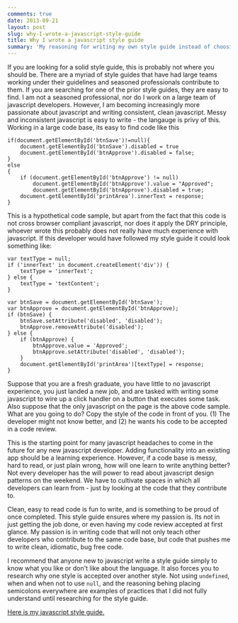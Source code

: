 ```yaml
---
comments: true
date: 2013-09-21
layout: post
slug: why-I-wrote-a-javascript-style-guide
title: Why I wrote a javascript style guide
summary: 'My reasoning for writing my own style guide instead of choosing to use one of the many excellent style guides that already exist.'
---
```


If you are looking for a solid style guide, this is probably not where you should be. There are a myriad of style guides that have had large teams working under their guidelines and seasoned professionals contribute to them. If you are searching for one of the prior style guides, they are easy to find. I am not a seasoned professional, nor do I work on a large team of javascript developers. However, I am becoming increasingly more passionate about javascript and writing consistent, clean javascript. Messy and inconsistent javascript is easy to write - the langauge is privy of this. Working in a large code base, its easy to find code like this

	if(document.getElementById('btnSave')!=null){
    	document.getElementById('btnSave').disabled = true
        document.getElementById('btnApprove').disabled = false;
    }
    else 
    {
    	if (document.getElementById('btnApprove') != null)
        	document.getElementById('btnApprove').value = "Approved";
            document.getElementById('btnApprove').disabled = true;
    	document.getElementById('printArea').innerText = response;
    }

This is a hypothetical code sample, but apart from the fact that this code is not cross browser compliant javascript, nor does it apply the DRY principle, whoever wrote this probably does not really have much experience with javascript. If this developer would have followed my style guide it could look something like:

    var textType = null;
    if ('innerText' in document.createElement('div')) {
    	textType = 'innerText';
    } else {
    	textType = 'textContent';
    }
    
    var btnSave = document.getElementById('btnSave');
    var btnApprove = document.getElementById('btnApprove);
    if (btnSave) {
    	btnSave.setAttribute('disabled', 'disabled');
        btnApprove.removeAttribute('disabled');
    } else {
    	if (btnApprove) {
        	btnApprove.value = 'Approved';
            btnApprove.setAttribute('disabled', 'disabled');
        }
        document.getElementById('printArea')[textType] = response;
    }

Suppose that you are a fresh graduate, you have little to no javascript experience, you just landed a new job, and are tasked with writing some javascript to wire up a click handler on a button that executes some task. Also suppose that the only javascript on the page is the above code sample. What are you going to do? Copy the style of the code in front of you. (1) The developer might not know better, and (2)  he wants his code to be accepted in a code review.

This is the starting point for many javascript headaches to come in the future for any new javascript developer. Adding functionality into an existing app should be a learning experience. However, if a code base is messy, hard to read, or just plain wrong, how will one learn to write anything better? Not every developer has the will power to read about javascript design patterns on the weekend. We have to cultivate spaces in which all developers can learn from - just by looking at the code that they contribute to.

Clean, easy to read code is fun to write, and is something to be proud of once completed. This style guide ensures where my passion is. Its not in just getting the job done, or even having my code review accepted at first glance. My passion is in writing code that will not only teach other developers who contribute to the same code base, but code that pushes me to write clean, idiomatic, bug free code.

I recommend that anyone new to javascript write a style guide simply to know what you like or don't like about the language. It also forces you to research why one style is accepted over another style. Not using `undefined`, when and when not to use `null`, and the reasoning behing placing semicolons everywhere are examples of practices that I did not fully understand until researching for the style guide.

[Here is my javascript style guide.](https://github.com/kavun/js-style-guide)
